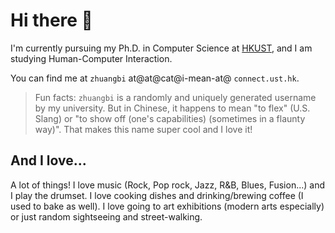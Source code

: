 # Hi there 👋

I'm currently pursuing my Ph.D. in Computer Science at [HKUST](https://hkust.edu.hk/), and I am studying Human-Computer Interaction.

You can find me at `zhuangbi` at@at@cat@i-mean-at@ `connect.ust.hk`.

> Fun facts: `zhuangbi` is a randomly and uniquely  generated username by my university.
> But in Chinese, it happens to mean "to flex" (U.S. Slang) or "to show off (one's capabilities) (sometimes in a flaunty way)".
> That makes this name super cool and I love it!

## And I love...

A lot of things! I love music (Rock, Pop rock, Jazz, R&B, Blues, Fusion...) and I play the drumset. I love cooking dishes and drinking/brewing coffee (I used to bake as well). I love going to art exhibitions (modern arts especially) or just random sightseeing and street-walking.

<!--
**fhfuih/fhfuih** is a ✨ _special_ ✨ repository because its `README.md` (this file) appears on your GitHub profile.

Here are some ideas to get you started:

- 🔭 I’m currently working on ...
- 🌱 I’m currently learning ...
- 👯 I’m looking to collaborate on ...
- 🤔 I’m looking for help with ...
- 💬 Ask me about ...
- 📫 How to reach me: ...
- 😄 Pronouns: ...
- ⚡ Fun fact: ...
-->
